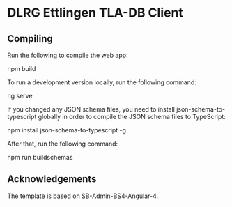 # DLRG Ettlingen TLA-DB Client

## Compiling

Run the following to compile the web app:

  npm build

To run a development version locally, run the following command:

  ng serve

If you changed any JSON schema files, you need to install
json-schema-to-typescript globally in order to compile the JSON schema files
to TypeScript:

  npm install json-schema-to-typescript -g

After that, run the following command:

  npm run buildschemas

## Acknowledgements

The template is based on SB-Admin-BS4-Angular-4.